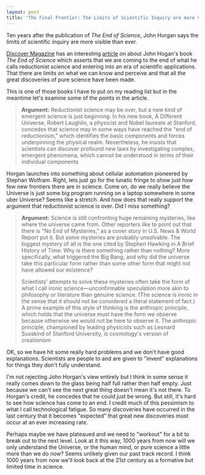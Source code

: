 ```yaml
---
layout: post
title: 'The Final Frontier: The Limits of Scientific Inquiry are more Visible than Ever'
---
```

Ten years after the publication of _The End of Science_, John Horgan says the limits of scientific inquiry are more visible than ever.

[Discover Magazine](http://www.discover.com) has an interesting [article](http://www.discover.com/issues/oct-06/cover/?page=1) on about John Hogan's book _The End of Science_ which asserts that we are coming to the end of what he calls reductionist science and entering into an era of scientific applications. That there are limits on what we can know and perceive and that all the great discoveries of pure science have been made.

This is one of those books I have to put on my reading list but in the meantime let's examine some of the points in the article.

> **Argument:** Reductionist science may be over, but a new kind of emergent science is just beginning. In his new book, A Different Universe, Robert Laughlin, a physicist and Nobel laureate at Stanford, concedes that science may in some ways have reached the "end of reductionism," which identifies the basic components and forces underpinning the physical realm. Nevertheless, he insists that scientists can discover profound new laws by investigating complex, emergent phenomena, which cannot be understood in terms of their individual components

Horgan launches into something about cellular automation pioneered by Stephan Wolfram. Right, lets just go for the lunatic fringe to show just how few new frontiers there are in science. Come on, do we really believe the Universe is just some big program running on a laptop somewhere in some uber Universe? Seems like a stretch. And how does that really support the argument that reductionist science is over. Did I miss something?

> **Argument:** Science is still confronting huge remaining mysteries, like where the universe came from. Other reporters like to point out that there is "No End of Mysteries," as a cover story in U.S. News & World Report put it. But some mysteries are probably unsolvable. The biggest mystery of all is the one cited by Stephen Hawking in A Brief History of Time: Why is there something rather than nothing? More specifically, what triggered the Big Bang, and why did the universe take this particular form rather than some other form that might not have allowed our existence?
> 
> Scientists' attempts to solve these mysteries often take the form of what I call ironic science—unconfirmable speculation more akin to philosophy or literature than genuine science. (The science is ironic in the sense that it should not be considered a literal statement of fact.) A prime example of this style of thinking is the anthropic principle, which holds that the universe must have the form we observe because otherwise we would not be here to observe it. The anthropic principle, championed by leading physicists such as Leonard Susskind of Stanford University, is cosmology's version of creationism

OK, so we have hit some really hard problems and we don't have good explanations. Scientists are people to and are given to "invent" explanations for things they don't fully understand.

I'm not rejecting John Horgan's view entirely but I think in some sense it really comes down to the glass being half full rather then half empty. Just because we can't see the next great thing doesn't mean it's not there. To Horgan's credit, he concedes that he could just be wrong. But still, it's hard to see how science has come to an end. I credit much of this pessimism to what I call technological fatigue. So many discoveries have occurred in the last century that it becomes "expected" that great new discoveries must occur at an ever increasing rate.

Perhaps maybe we have plateaued and we need to "workout" for a bit to break out to the next level. Look at it this way, 1000 years from now will we only understand the Universe, or the human mind, or pure science a little more than we do now? Seems unlikely given our past track record. I think 1000 years from now we'll look back at the 21st century as a formative but limited time in science.
